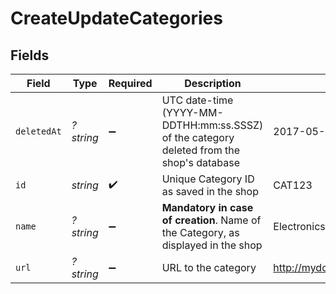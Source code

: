 # CreateUpdateCategories


## Fields

| Field                                                                                     | Type                                                                                      | Required                                                                                  | Description                                                                               | Example                                                                                   |
| ----------------------------------------------------------------------------------------- | ----------------------------------------------------------------------------------------- | ----------------------------------------------------------------------------------------- | ----------------------------------------------------------------------------------------- | ----------------------------------------------------------------------------------------- |
| `deletedAt`                                                                               | *?string*                                                                                 | :heavy_minus_sign:                                                                        | UTC date-time (YYYY-MM-DDTHH:mm:ss.SSSZ) of the category deleted from the shop's database | 2017-05-12T12:30:00Z                                                                      |
| `id`                                                                                      | *string*                                                                                  | :heavy_check_mark:                                                                        | Unique Category ID as saved in the shop<br/>                                              | CAT123                                                                                    |
| `name`                                                                                    | *?string*                                                                                 | :heavy_minus_sign:                                                                        | **Mandatory in case of creation**. Name of the Category, as displayed in the shop<br/>    | Electronics                                                                               |
| `url`                                                                                     | *?string*                                                                                 | :heavy_minus_sign:                                                                        | URL to the category                                                                       | http://mydomain.com/category/electronics                                                  |